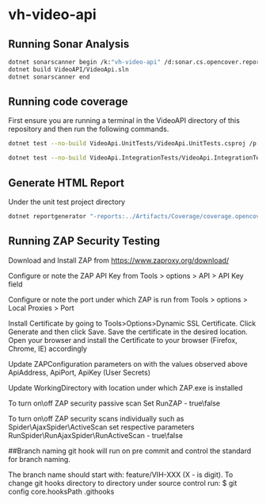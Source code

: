 # vh-video-api

## Running Sonar Analysis

``` bash
dotnet sonarscanner begin /k:"vh-video-api" /d:sonar.cs.opencover.reportsPaths="VideoAPI/Artifacts/Coverage/coverage.opencover.xml" /d:sonar.coverage.exclusions="Video.API/Program.cs,Video.API/Startup.cs,Video.API/Extensions/**,Video.API/Swagger/**,**/Video.API/ConfigureServicesExtensions.cs,**/Testing.Common/**,**/Testing.Common/Helper/,Helper/Builders/Api/,Helper/Builders/Domain/,VideoApi.Common/**,VideoApi.DAL/Mappings/**,VideoApi.DAL/SeedData/**,VideoApi.DAL/VideoApiDbContext.cs,VideoApi.DAL/**/DesignTimeHearingsContextFactory.cs,VideoApi.DAL/Migrations/**,VideoApi.Domain/Ddd/**,VideoApi.Domain/Validations/**" /d:sonar.cpd.exclusions="VideoApi.DAL/Migrations/**" /d:sonar.verbose=true
dotnet build VideoAPI/VideoApi.sln
dotnet sonarscanner end
```

## Running code coverage

First ensure you are running a terminal in the VideoAPI directory of this repository and then run the following commands.

``` bash
dotnet test --no-build VideoApi.UnitTests/VideoApi.UnitTests.csproj /p:CollectCoverage=true /p:CoverletOutputFormat="\"opencover,cobertura,json,lcov\"" /p:CoverletOutput=../Artifacts/Coverage/ /p:MergeWith='../Artifacts/Coverage/coverage.json' /p:Exclude="\"[*]Video.API.Extensions.*,[Video.API]Video.API.ConfigureServicesExtensions,[Video.API]Video.API.Startup,[Video.API]Video.API.Program,[*]Video.API.Swagger.*,[VideoApi.*Tests?]*,[*]VideoApi.DAL.SeedData.*,[*]VideoApi.DAL.Migrations.*,[*]VideoApi.DAL.Mappings.*,[*]VideoApi.Domain.Ddd.*,[*]VideoApi.Domain.Validations.*,[VideoApi.DAL]VideoApi.DAL.VideoApiDbContext,[VideoApi.DAL]VideoApi.DAL.DesignTimeHearingsContextFactory,[*]VideoApi.Common.*,[*]Testing.Common.*,[*]VideoApi.Services.*\""

dotnet test --no-build VideoApi.IntegrationTests/VideoApi.IntegrationTests.csproj /p:CollectCoverage=true /p:CoverletOutputFormat="\"opencover,cobertura,json,lcov\"" /p:CoverletOutput=../Artifacts/Coverage/ /p:MergeWith='../Artifacts/Coverage/coverage.json' /p:Exclude="\"[*]Video.API.Extensions.*,[Video.API]Video.API.ConfigureServicesExtensions,[Video.API]Video.API.Startup,[Video.API]Video.API.Program,[*]Video.API.Swagger.*,[VideoApi.*Tests?]*,[*]VideoApi.DAL.SeedData.*,[*]VideoApi.DAL.Migrations.*,[*]VideoApi.DAL.Mappings.*,[*]VideoApi.Domain.Ddd.*,[*]VideoApi.Domain.Validations.*,[VideoApi.DAL]VideoApi.DAL.VideoApiDbContext,[VideoApi.DAL]VideoApi.DAL.DesignTimeHearingsContextFactory,[*]VideoApi.Common.*,[*]Testing.Common.*,[*]VideoApi.Services.*\""

```

## Generate HTML Report

Under the unit test project directory

``` bash
dotnet reportgenerator "-reports:../Artifacts/Coverage/coverage.opencover.xml" "-targetDir:../Artifacts/Coverage/Report" -reporttypes:HtmlInline_AzurePipelines
```

## Running ZAP Security Testing

Download and Install ZAP from https://www.zaproxy.org/download/

Configure or note the ZAP API Key from Tools > options > API > API Key field

Configure or note the port under which ZAP is run from Tools > options > Local Proxies > Port 

Install Certificate by going to Tools>Options>Dynamic SSL Certificate. Click Generate and then click Save.
Save the certificate in the desired location. Open your browser and install the Certificate to your browser (Firefox, Chrome, IE) accordingly

Update ZAPConfiguration parameters on with the values observed above ApiAddress, ApiPort, ApiKey (User Secrets)

Update WorkingDirectory with location under which ZAP.exe is installed

To turn on\off ZAP security passive scan Set RunZAP - true\false

To turn on\off ZAP security scans individually such as Spider\AjaxSpider\ActiveScan set respective parameters RunSpider\RunAjaxSpider\RunActiveScan - true\false


##Branch naming git hook will run on pre commit and control the standard for branch naming.

The branch name should start with: feature/VIH-XXX  (X - is digit).
To change git hooks directory to directory under source control run:
$ git config core.hooksPath .githooks

